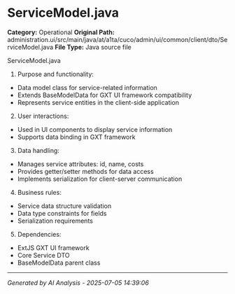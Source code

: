 # ServiceModel.java

**Category:** Operational
**Original Path:** administration.ui/src/main/java/at/a1ta/cuco/admin/ui/common/client/dto/ServiceModel.java
**File Type:** Java source file

ServiceModel.java
1. Purpose and functionality:
- Data model class for service-related information
- Extends BaseModelData for GXT UI framework compatibility
- Represents service entities in the client-side application

2. User interactions:
- Used in UI components to display service information
- Supports data binding in GXT framework

3. Data handling:
- Manages service attributes: id, name, costs
- Provides getter/setter methods for data access
- Implements serialization for client-server communication

4. Business rules:
- Service data structure validation
- Data type constraints for fields
- Serialization requirements

5. Dependencies:
- ExtJS GXT UI framework
- Core Service DTO
- BaseModelData parent class

---
*Generated by AI Analysis - 2025-07-05 14:39:06*
